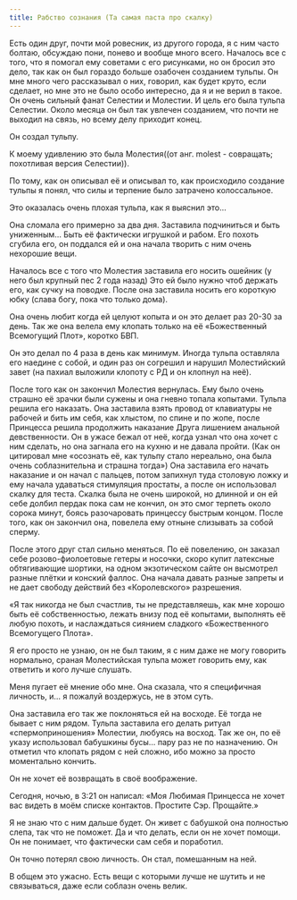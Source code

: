 ```yaml
---
title: Рабство сознания (Та самая паста про скалку)
---
```

 
Есть один друг, почти мой ровесник, из другого города, я с ним часто болтаю, обсуждаю пони, понево и вообще много всего. Началось все с того, что я помогал ему советами с его рисунками, но он бросил это дело, так как он был гораздо больше озабочен созданием тульпы. Он мне много чего рассказывал о них, говорил, как будет круто, если сделает, но мне это не было особо интересно, да я и не верил в такое. Он очень сильный фанат Селестии и Молестии. И цель его была тульпа Селестии. Около месяца он был так увлечен созданием, что почти не выходил на связь, но всему делу приходит конец.
 
Он создал тульпу.
 
К моему удивлению это была Молестия((от анг. molest - совращать; похотливая версия Селестии)).
 
По тому, как он описывал её и описывал то, как происходило создание тульпы я понял, что силы и терпение было затрачено колоссальное.
 
Это оказалась очень плохая тульпа, как я выяснил это…
 
Она сломала его примерно за два дня. Заставила подчиниться и быть униженным… Быть её фактически игрушкой и рабом. Его похоть сгубила его, он поддался ей и она начала творить с ним очень нехорошие вещи.
 
Началось все с того что Молестия заставила его носить ошейник (у него был крупный пес 2 года назад) Это ей было нужно чтоб держать его, как сучку на поводке. После она заставила носить его короткую юбку (слава богу, пока что только дома).
 
Она очень любит когда ей целуют копыта и он это делает раз 20-30 за день. Так же она велела ему клопать только на её «Божественный Всемогущий Плот», коротко БВП.
 
Он это делал по 4 раза в день как минимум. Иногда тульпа оставляла его наедине с собой, и один раз он согрешил и нарушил Молестийский завет (на пахиал выложили клопоту с РД и он клопнул на неё).
 
После того как он закончил Молестия вернулась. Ему было очень страшно её зрачки были сужены и она гневно топала копытами. Тульпа решила его наказать. Она заставила взять провод от клавиатуры не рабочей и бить им себя, как хлыстом, по спине и по жопе, после Принцесса решила продолжить  наказание Друга лишением анальной девственности. Он в ужасе бежал от неё, когда узнал что она хочет с ним сделать, но она загнала его на кухню и не давала пройти. (Как он цитировал мне «осознать её, как тульпу стало нереально, она была очень соблазнительна и страшна тогда») Она заставила его начать наказание и он начал с пальцев, потом запихнул туда столовую ложку и ему начала удаваться стимуляция простаты, а после он использовал скалку для теста. Скалка была не очень широкой, но длинной и он ей себе долбил пердак пока сам не кончил, он это смог терпеть около сорока минут, боясь разочаровать принцессу быстрым концом. После того, как он закончил она, повелела ему отныне слизывать за собой сперму.
 
После этого друг стал сильно меняться. По её повелению, он заказал себе розово-фиолоетовые гетеры и носочки, скоро купит латексные обтягивающие шортики, на одном экзотическом сайте он высмотрел разные плётки и конский фаллос. Она начала давать разные запреты и не дает свободу действий без «Королевского» разрешения.
 
«Я так никогда не был счастлив, ты не представляешь, как мне хорошо быть её собственностью, лежать внизу под её копытами, выполнять её любую похоть, и наслаждаться сиянием сладкого «Божественного Всемогущего Плота».
 
Я его просто не узнаю, он не был таким, я с ним даже не могу говорить нормально, сраная Молестийская тульпа может говорить ему, как ответить и кого лучше слушать.
 
Меня пугает её мнение обо мне. Она сказала, что я специфичная личность, и… я пожалуй воздержусь, не в этом суть.
 
Она заставила его так же поклоняться ей на восходе. Её тогда не бывает с ним рядом. Тульпа заставила его делать ритуал «спермоприношения» Молестии, любуясь на восход. Так же он, по её указу использовал бабушкины бусы… пару раз не по назначению. Он отметил что клопать рядом с ней сложно, ибо можно за просто моментально кончить.
 
Он не хочет её возвращать в своё воображение.
 
Сегодня, ночью, в 3:21 он написал: «Моя Любимая Принцесса не хочет вас видеть в моём списке контактов. Простите Сэр. Прощайте.»
 
Я не знаю что с ним дальше будет. Он живет с бабушкой она полностью слепа, так что не поможет. Да и что делать, если он не хочет помощи. Он не понимает, что фактически сам себя и поработил.
 
Он точно потерял свою личность. Он стал, помешанным на ней.
 
В общем это ужасно. Есть вещи с которыми лучше не шутить и не связываться, даже если соблазн очень велик.

